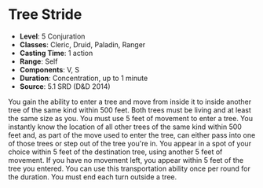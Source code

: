 # Tree Stride

- **Level**: 5 Conjuration
- **Classes**: Cleric, Druid, Paladin, Ranger
- **Casting Time**: 1 action
- **Range**: Self
- **Components**: V, S
- **Duration**: Concentration, up to 1 minute
- **Source**: 5.1 SRD (D&D 2014)

You gain the ability to enter a tree and move from inside it to inside another tree of the same kind within 500 feet. Both trees must be living and at least the same size as you. You must use 5 feet of movement to enter a tree. You instantly know the location of all other trees of the same kind within 500 feet and, as part of the move used to enter the tree, can either pass into one of those trees or step out of the tree you're in. You appear in a spot of your choice within 5 feet of the destination tree, using another 5 feet of movement. If you have no movement left, you appear within 5 feet of the tree you entered. You can use this transportation ability once per round for the duration. You must end each turn outside a tree.

